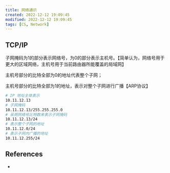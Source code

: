 ```yaml
---
title: 网络通识
created: 2022-12-12 19:09:45
modified: 2022-12-12 19:09:45
tags: [CS, Network]
---
```


## TCP/IP

子网掩码为1的部分表示网络号，为0的部分表示主机号。【简单认为，网络号用于更大的区域网络，主机号用于当前路由器所能覆盖的局域网】

主机号部分的比特全部为0的地址代表整个子网；

主机号部分的比特全部为1的地址，表示对整个子网进行广播【ARP协议】

```sh
# IP 地址主体表示
10.11.12.13
# 子网掩码
10.11.12.13/255.255.255.0
# 采用网络号比特数来表示子网掩码
10.11.12.13/24
# 表示整个子网的地址
10.11.12.0/24
# 表示子网内广播的地址
10.11.12.255/24
```


## References

- []()
